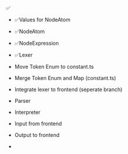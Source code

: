 ✅

- ✅Values for NodeAtom
- ✅NodeAtom
- ✅NodeExpression
- ✅Lexer

- Move Token Enum to constant.ts
- Merge Token Enum and Map (constant.ts)
- Integrate lexer to frontend (seperate branch)

- Parser
- Interpreter
- Input from frontend
- Output to frontend
- 